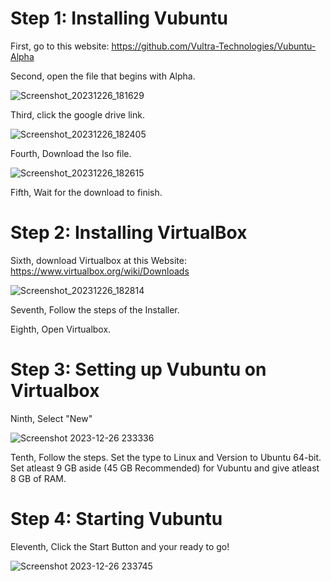 # Step 1: Installing Vubuntu

First, go to this website: https://github.com/Vultra-Technologies/Vubuntu-Alpha

Second, open the file that begins with Alpha.

![Screenshot_20231226_181629](https://github.com/Vultra-Technologies/Vubuntu-Alpha/assets/154476663/e31d288c-b85f-42e8-9110-c1515dd06f36)

Third, click the google drive link.



![Screenshot_20231226_182405](https://github.com/Vultra-Technologies/Vubuntu-Alpha/assets/154476663/33352a25-2072-409e-a363-70159c63177a)

Fourth, Download the Iso file.

![Screenshot_20231226_182615](https://github.com/Vultra-Technologies/Vubuntu-Alpha/assets/154476663/b5eb7c6f-b0b3-4fc5-a978-1390e9e8de1a)

Fifth, Wait for the download to finish.

# Step 2: Installing VirtualBox

Sixth, download Virtualbox at this Website: https://www.virtualbox.org/wiki/Downloads

![Screenshot_20231226_182814](https://github.com/Vultra-Technologies/Vubuntu-Alpha/assets/154476663/af54c9fc-f2b5-4474-b523-a38833a2d792)

Seventh, Follow the steps of the Installer.

Eighth, Open Virtualbox.

# Step 3: Setting up Vubuntu on Virtualbox

Ninth, Select "New"



![Screenshot 2023-12-26 233336](https://github.com/Vultra-Technologies/Vubuntu-Alpha/assets/154476663/115fd04e-5d5a-490b-a279-ef9b2ee7a50c)


Tenth, Follow the steps. Set the type to Linux and Version to Ubuntu 64-bit. Set atleast 9 GB aside (45 GB Recommended) for Vubuntu and give atleast 8 GB of RAM.

# Step 4: Starting Vubuntu

Eleventh, Click the Start Button and your ready to go!


![Screenshot 2023-12-26 233745](https://github.com/Vultra-Technologies/Vubuntu-Alpha/assets/154476663/98321dff-bc1f-41d7-b2df-171405b3ec72)


